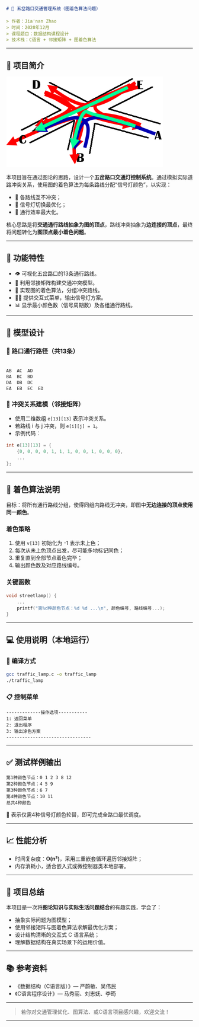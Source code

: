 

```markdown
# 🚦 五岔路口交通管理系统（图着色算法问题）

> 作者：Jia'nan Zhao  
> 时间：2020年12月  
> 课程题目：数据结构课程设计  
> 技术栈：C语言 + 邻接矩阵 + 图着色算法
```
---

## 🧩 项目简介

![预览图](1.png)

本项目旨在通过图论的思路，设计一个**五岔路口交通灯控制系统**。通过模拟实际道路冲突关系，使用图的着色算法为每条路线分配“信号灯颜色”，以实现：
- 🚗 各路线互不冲突；
- 🚥 信号灯切换最优化；
- 🚦 通行效率最大化。

核心思路是将**交通通行路线抽象为图的顶点**，路线冲突抽象为**边连接的顶点**，最终将问题转化为**图顶点最小着色问题**。

---

## 🎯 功能特性

- 👁 可视化五岔路口的13条通行路线。
- 🧠 利用邻接矩阵构建交通冲突模型。
- 🎨 实现图的着色算法，分组冲突路线。
- 🧑‍💻 提供交互式菜单，输出信号灯方案。
- 📊 显示最小颜色数（信号周期数）及各组通行路线。

---

## 🧮 模型设计

### 📍 路口通行路径（共13条）

```

AB  AC  AD
BA  BC  BD
DA  DB  DC
EA  EB  EC  ED

```

### 🔗 冲突关系建模（邻接矩阵）

- 使用二维数组 `e[13][13]` 表示冲突关系。
- 若路线 i 与 j 冲突，则 `e[i][j] = 1`。
- 示例代码：

```c
int e[13][13] = {
    {0, 0, 0, 0, 1, 1, 1, 0, 0, 1, 0, 0, 0},
    ...
};
```

---

## 🎨 着色算法说明

目标：将所有通行路线分组，使得同组内路线无冲突，即图中**无边连接的顶点使用同一颜色**。

### 着色策略

1. 使用 `v[13]` 初始化为 -1 表示未上色；
2. 每次从未上色顶点出发，尽可能多地标记同色；
3. 重复直到全部节点着色完毕；
4. 输出颜色数及对应路线编号。

### 关键函数

```c
void streetlamp() {
    ...
    printf("第%d种颜色节点：%d %d ...\n", 颜色编号, 路线编号...);
}
```

---

## 💻 使用说明（本地运行）

### 🧱 编译方式

```bash
gcc traffic_lamp.c -o traffic_lamp
./traffic_lamp
```

### 📋 控制菜单

```text
-------------操作选项-----------
1: 返回菜单
2: 退出程序
3: 输出涂色方案
--------------------------------
```

---

## ✅ 测试样例输出

```text
第1种颜色节点：0 1 2 3 8 12
第2种颜色节点：4 5 9
第3种颜色节点：6 7
第4种颜色节点：10 11
总共4种颜色
```

🚦 表示仅需4种信号灯颜色轮替，即可完成全路口最优调度。

---

## 📈 性能分析

* 时间复杂度：**O(n²)**，采用三重嵌套循环遍历邻接矩阵；
* 内存消耗小，适合嵌入式或微控制器类本地部署。

---

## 🧠 项目总结

本项目是一次将**图论知识与实际生活问题结合**的有趣实践，学会了：

* 抽象实际问题为图模型；
* 使用邻接矩阵与图着色算法求解最优化方案；
* 设计结构清晰的交互式 C 语言系统；
* 理解数据结构在真实场景下的运用价值。

---

## 📚 参考资料

* 《数据结构（C语言版）》— 严蔚敏、吴伟民
* 《C语言程序设计》— 马秀丽、刘志妩、李筠

---


> 若你对交通管理优化、图算法、或C语言项目感兴趣，欢迎交流！

---

